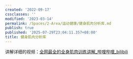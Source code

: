 ```yaml
---
created: '2022-09-17'
cssclasses: ''
modified: '2023-03-14'
permalink: /Spaces/2-Area/运动健康/健身肌肉分析库.md
publish: true
published: '2025-07-29T23:04:11.357+08:00'
title: 健身肌肉分析库
---
```

讲解详细的视频：[全网最全的全身肌肉训练讲解_哔哩哔哩_bilibili](https://www.bilibili.com/video/BV1344y1e7ur?spm_id_from=333.337.search-card.all.click&vd_source=c16ee9cfb2023d2af8428dbfe604b72f)

